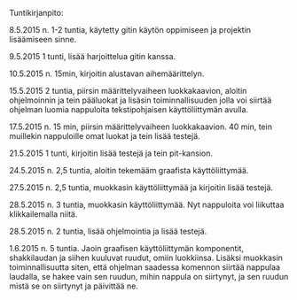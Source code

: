 Tuntikirjanpito:

8.5.2015
n. 1-2 tuntia, käytetty gitin käytön oppimiseen ja projektin lisäämiseen sinne.

9.5.2015
1 tunti, lisää harjoittelua gitin kanssa.

10.5.2015
n. 15min, kirjoitin alustavan aihemäärittelyn.

15.5.2015
2 tuntia, piirsin määrittelyvaiheen luokkakaavion, aloitin ohjelmoinnin ja tein pääluokat ja lisäsin toiminnallisuuden jolla voi siirtää ohjelman luomia nappuloita tekstipohjaisen käyttöliittymän avulla.

17.5.2015
n. 15 min, piirsin määrittelyvaiheen luokkakaavion.
40 min, tein muillekin nappuloille omat luokat ja tein lisää testejä.

21.5.2015
1 tunti, kirjoitin lisää testejä ja tein pit-kansion.

24.5.2015
n. 2,5 tuntia, aloitin tekemääm graafista käyttöliittymää.

27.5.2015
n. 2,5 tuntia, muokkasin käyttöliittymää ja kirjoitin lisää testejä.

28.5.2015
n. 3 tuntia, muokkasin käyttöliittymää. Nyt nappuloita voi liikuttaa klikkailemalla niitä.

28.5.2015
n. 2 tuntia, lisää ohjelmointia ja lisää testejä.

1.6.2015
n. 5 tuntia. Jaoin graafisen käyttöliittymän komponentit, shakkilaudan ja siihen kuuluvat ruudut, omiin luokkiinsa. Lisäksi muokkasin toiminnallisuutta siten, että ohjelman saadessa komennon siirtää nappulaa laudalla, se hakee vain sen ruudun, mihin nappula on siirtynyt, ja sen ruudun mistä se on siirtynyt ja päivittää ne.
